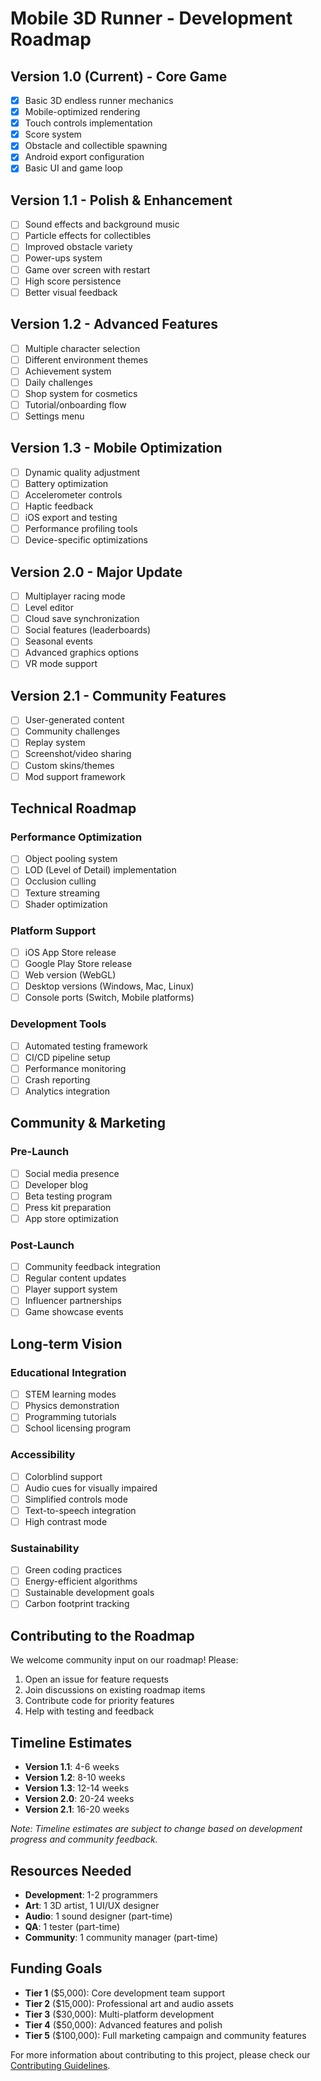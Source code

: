# Mobile 3D Runner - Development Roadmap

## Version 1.0 (Current) - Core Game
- [x] Basic 3D endless runner mechanics
- [x] Mobile-optimized rendering
- [x] Touch controls implementation
- [x] Score system
- [x] Obstacle and collectible spawning
- [x] Android export configuration
- [x] Basic UI and game loop

## Version 1.1 - Polish & Enhancement
- [ ] Sound effects and background music
- [ ] Particle effects for collectibles
- [ ] Improved obstacle variety
- [ ] Power-ups system
- [ ] Game over screen with restart
- [ ] High score persistence
- [ ] Better visual feedback

## Version 1.2 - Advanced Features
- [ ] Multiple character selection
- [ ] Different environment themes
- [ ] Achievement system
- [ ] Daily challenges
- [ ] Shop system for cosmetics
- [ ] Tutorial/onboarding flow
- [ ] Settings menu

## Version 1.3 - Mobile Optimization
- [ ] Dynamic quality adjustment
- [ ] Battery optimization
- [ ] Accelerometer controls
- [ ] Haptic feedback
- [ ] iOS export and testing
- [ ] Performance profiling tools
- [ ] Device-specific optimizations

## Version 2.0 - Major Update
- [ ] Multiplayer racing mode
- [ ] Level editor
- [ ] Cloud save synchronization
- [ ] Social features (leaderboards)
- [ ] Seasonal events
- [ ] Advanced graphics options
- [ ] VR mode support

## Version 2.1 - Community Features
- [ ] User-generated content
- [ ] Community challenges
- [ ] Replay system
- [ ] Screenshot/video sharing
- [ ] Custom skins/themes
- [ ] Mod support framework

## Technical Roadmap

### Performance Optimization
- [ ] Object pooling system
- [ ] LOD (Level of Detail) implementation
- [ ] Occlusion culling
- [ ] Texture streaming
- [ ] Shader optimization

### Platform Support
- [ ] iOS App Store release
- [ ] Google Play Store release
- [ ] Web version (WebGL)
- [ ] Desktop versions (Windows, Mac, Linux)
- [ ] Console ports (Switch, Mobile platforms)

### Development Tools
- [ ] Automated testing framework
- [ ] CI/CD pipeline setup
- [ ] Performance monitoring
- [ ] Crash reporting
- [ ] Analytics integration

## Community & Marketing

### Pre-Launch
- [ ] Social media presence
- [ ] Developer blog
- [ ] Beta testing program
- [ ] Press kit preparation
- [ ] App store optimization

### Post-Launch
- [ ] Community feedback integration
- [ ] Regular content updates
- [ ] Player support system
- [ ] Influencer partnerships
- [ ] Game showcase events

## Long-term Vision

### Educational Integration
- [ ] STEM learning modes
- [ ] Physics demonstration
- [ ] Programming tutorials
- [ ] School licensing program

### Accessibility
- [ ] Colorblind support
- [ ] Audio cues for visually impaired
- [ ] Simplified controls mode
- [ ] Text-to-speech integration
- [ ] High contrast mode

### Sustainability
- [ ] Green coding practices
- [ ] Energy-efficient algorithms
- [ ] Sustainable development goals
- [ ] Carbon footprint tracking

## Contributing to the Roadmap

We welcome community input on our roadmap! Please:
1. Open an issue for feature requests
2. Join discussions on existing roadmap items
3. Contribute code for priority features
4. Help with testing and feedback

## Timeline Estimates

- **Version 1.1**: 4-6 weeks
- **Version 1.2**: 8-10 weeks
- **Version 1.3**: 12-14 weeks
- **Version 2.0**: 20-24 weeks
- **Version 2.1**: 16-20 weeks

*Note: Timeline estimates are subject to change based on development progress and community feedback.*

## Resources Needed

- **Development**: 1-2 programmers
- **Art**: 1 3D artist, 1 UI/UX designer
- **Audio**: 1 sound designer (part-time)
- **QA**: 1 tester (part-time)
- **Community**: 1 community manager (part-time)

## Funding Goals

- **Tier 1** ($5,000): Core development team support
- **Tier 2** ($15,000): Professional art and audio assets
- **Tier 3** ($30,000): Multi-platform development
- **Tier 4** ($50,000): Advanced features and polish
- **Tier 5** ($100,000): Full marketing campaign and community features

For more information about contributing to this project, please check our [Contributing Guidelines](CONTRIBUTING.md).